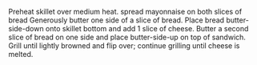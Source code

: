 Preheat skillet over medium heat.
spread mayonnaise on both slices of bread
Generously butter one side of a slice of bread.
Place bread butter-side-down onto skillet bottom and add 1 slice of cheese. 
Butter a second slice of bread on one side and place butter-side-up on top of sandwich. 
Grill until lightly browned and flip over; continue grilling until cheese is melted.